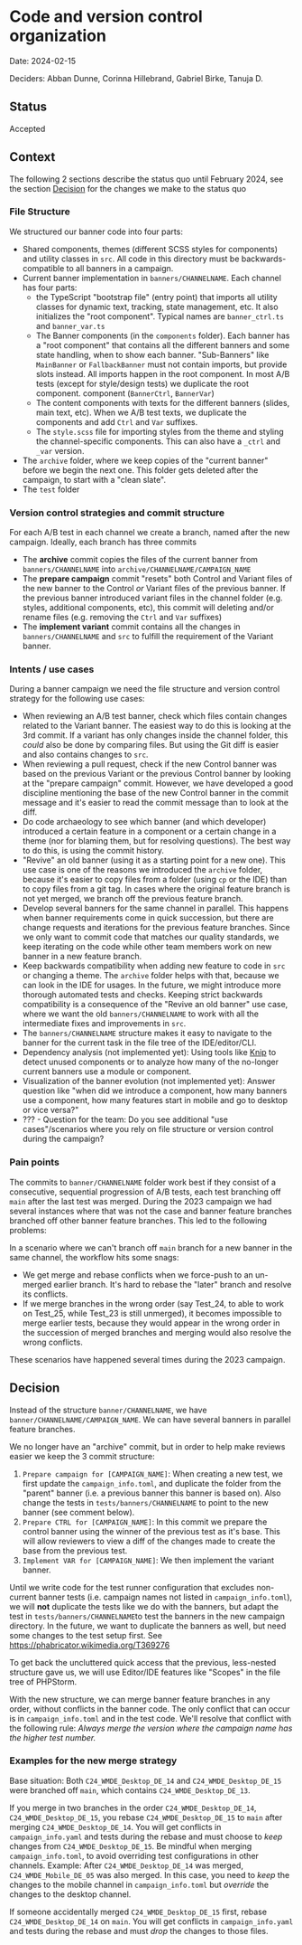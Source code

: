 # Code and version control organization

Date: 2024-02-15

Deciders: Abban Dunne, Corinna Hillebrand, Gabriel Birke, Tanuja D.

## Status

Accepted


## Context

The following 2 sections describe the status quo until February 2024, see
the section [Decision](#decision) for the changes we make to the status quo

### File Structure
We structured our banner code into four parts:
- Shared components, themes (different SCSS styles for components) and utility classes in `src`. All code in this
    directory must be backwards-compatible to all banners in a campaign.
- Current banner implementation in `banners/CHANNELNAME`. Each channel has
    four parts: 
    - the TypeScript "bootstrap file" (entry point) that
      imports all utility classes for dynamic text, tracking, state
      management, etc. It also initializes the "root component". Typical
      names are `banner_ctrl.ts` and `banner_var.ts`
    - The Banner components (in the `components` folder). Each banner has
        a "root component" that contains all the different banners and
        some state handling, when to show each banner. "Sub-Banners" like
        `MainBanner` or `FallbackBanner` must not contain imports, but
        provide slots instead. All imports happen in the root component.
        In most A/B tests (except for style/design tests) we duplicate the root component.
        component (`BannerCtrl`, `BannerVar`)
    - The content components with texts for the different banners (slides, main text, etc). When we
        A/B test texts, we duplicate the components and add `Ctrl` and
        `Var` suffixes.
    - The `style.scss` file for importing styles from the theme and
        styling the channel-specific components. This can also have a
        `_ctrl` and `_var` version.
- The `archive` folder, where we keep copies of the "current banner" before we begin
    the next one. This folder gets deleted after the campaign, to start
    with a "clean slate".
- The `test` folder 

### Version control strategies and commit structure
For each A/B test in each channel we create a branch, named after the new
campaign. Ideally, each branch has three commits

- The **archive** commit copies the files of the current banner from `banners/CHANNELNAME` into `archive/CHANNELNAME/CAMPAIGN_NAME`
- The **prepare campaign** commit "resets" both Control and Variant files of the
    new banner to the Control *or* Variant files of the previous banner.
    If the previous banner introduced variant files in the channel folder 
    (e.g. styles, additional components, etc), this commit will deleting and/or rename 
    files (e.g. removing the `Ctrl` and `Var` suffixes)
- The **implement variant** commit contains all the changes in
    `banners/CHANNELNAME` and `src` to fulfill the requirement of the
    Variant banner.

### Intents / use cases 

During a banner campaign we need the file structure and version control
strategy for the following use cases:

- When reviewing an A/B test banner, check which files contain changes related to
    the Variant banner. The easiest way to do this is looking at the 3rd commit.
    If a variant has only changes inside the channel folder, this *could*
    also be done by comparing files. But using the Git diff is easier and
    also contains changes to `src`.
- When reviewing a pull request, check if the new Control banner was based on the
    previous Variant or the previous Control banner by looking at the "prepare campaign" commit.
    However, we have developed a good discipline mentioning the base of the new Control
    banner in the commit message and it's easier to read the commit
    message than to look at the diff.
- Do code archaeology to see which banner (and which developer) introduced
    a certain feature in
    a component or a certain change in a theme (nor for blaming them, but
    for resolving questions). The best way to do this, is using the commit
    history.
- "Revive" an old banner (using it as a starting point for a new one).
    This use case is one of the reasons we introduced the `archive`
    folder, because it's easier to copy files from a folder (using `cp` or
    the IDE) than to copy files from a git tag. In cases where the
    original feature branch is not yet merged, we branch off the previous
    feature branch.
- Develop several banners for the same channel in parallel. This happens
    when banner requirements come in quick succession, but there are
    change requests and iterations for the previous feature branches.
    Since we only want to commit code that matches our quality standards,
    we keep iterating on the code while other team members work on new
    banner in a new feature branch.
- Keep backwards compatibility when adding new feature to code in `src` or
    changing a theme.
    The `archive` folder helps with that, because we can look in the IDE for usages.
    In the future, we might introduce more thorough automated tests and
    checks. Keeping strict backwards compatibility is a consequence of the
    "Revive an old banner" use case, where we want the old
    `banners/CHANNELNAME` to work with all the intermediate fixes and
    improvements in `src`.
- The `banners/CHANNELNAME` structure makes it easy to navigate to the
    banner for the current task in the file tree of the IDE/editor/CLI.
- Dependency analysis (not implemented yet): Using tools like [Knip](https://github.com/webpro/knip)
    to detect unused components or to analyze how many of the no-longer
    current banners use a module or component.
- Visualization of the banner evolution (not implemented yet): Answer question 
    like "when did we introduce a component, how many banners use a component,
    how many features start in mobile and go to desktop or vice versa?"
- ??? - Question for the team: Do you see additional "use
    cases"/scenarios where you rely on file structure or version control
    during the campaign?

### Pain points

The commits to `banner/CHANNELNAME` folder work best if they consist of a
consecutive, sequential progression of A/B tests, each test branching off
`main` after the last test was merged. During the 2023 campaign we had
several instances where that was not the case and banner feature branches
branched off other banner feature branches. This led to the following
problems:


In a scenario where we can't branch off `main` branch for a new banner in
the same channel, the workflow hits some snags:

- We get merge and rebase conflicts when we force-push to an un-merged
    earlier branch. It's hard to rebase the "later" branch and resolve its
    conflicts.
- If we merge branches in the wrong order (say Test_24, to able to work on
    Test_25, while Test_23 is still unmerged), it becomes impossible to
    merge earlier tests, because they would appear in the wrong order in
    the succession of merged branches and merging would also resolve the
    wrong conflicts.

These scenarios have happened several times during the 2023 campaign.

## Decision

Instead of the structure `banner/CHANNELNAME`, we have
`banner/CHANNELNAME/CAMPAIGN_NAME`. We can have several banners in
parallel feature branches.

We no longer have an "archive" commit, but in order to help make reviews easier
we keep the 3 commit structure:

1. `Prepare campaign for [CAMPAIGN_NAME]`: When creating a new test, we first
   update the `campaign_info.toml`, and duplicate the folder from the "parent" banner
   (i.e. a previous banner this banner is based on). Also change the tests
   in `tests/banners/CHANNELNAME` to point to the new banner (see comment
   below).
2. `Prepare CTRL for [CAMPAIGN_NAME]`: In this commit we prepare the control banner
   using the winner of the previous test as it's base. This will allow reviewers to
   view a diff of the changes made to create the base from the previous test.
3. `Implement VAR for [CAMPAIGN_NAME]`: We then implement the variant banner.

Until we write code for the test runner configuration that excludes
non-current banner tests (i.e. campaign names not listed in `campaign_info.toml`),
we will **not** duplicate the tests like we do with the banners, but adapt the test in 
`tests/banners/CHANNELNAME`to test the banners in the new campaign
directory. In the future, we want to duplicate the banners as well, but
need some changes to the test setup first. See https://phabricator.wikimedia.org/T369276

To get back the uncluttered quick access that the previous, less-nested
structure gave us, we will use Editor/IDE features like "Scopes" in the file
tree of PHPStorm.

With the new structure, we can merge banner feature branches in any order, without conflicts
in the banner code. The only conflict that can occur is in
`campaign_info.toml` and in the test code. We'll resolve that conflict with the following
rule: *Always merge the version where the campaign name has the higher test number.*

### Examples for the new merge strategy
Base situation: Both `C24_WMDE_Desktop_DE_14` and `C24_WMDE_Desktop_DE_15` were
branched off `main`, which contains `C24_WMDE_Desktop_DE_13`.

If you merge in two branches in the order `C24_WMDE_Desktop_DE_14`,
`C24_WMDE_Desktop_DE_15`, you rebase `C24_WMDE_Desktop_DE_15` to `main`
after merging `C24_WMDE_Desktop_DE_14`. You will get conflicts in
`campaign_info.yaml` and tests during the rebase and must choose to *keep*
changes from `C24_WMDE_Desktop_DE_15`. Be mindful when merging
`campaign_info.toml`, to avoid overriding test configurations in other
channels. Example: After `C24_WMDE_Desktop_DE_14` was merged,
`C24_WMDE_Mobile_DE_05` was also merged. In this case, you need to *keep*
the changes to the mobile channel in `campaign_info.toml` but *override*
the changes to the desktop channel.

If someone accidentally merged `C24_WMDE_Desktop_DE_15` first, rebase
`C24_WMDE_Desktop_DE_14` on `main`. You will get conflicts in
`campaign_info.yaml` and tests during the rebase and must *drop* the
changes to those files.


